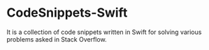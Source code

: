 # CodeSnippets-Swift
It is a collection of code snippets written in Swift for solving various problems asked in Stack Overflow.
